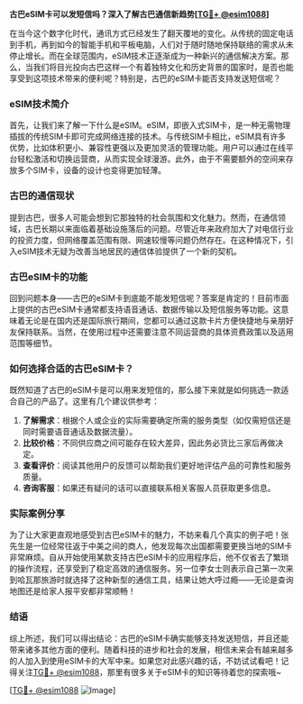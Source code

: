 **古巴eSIM卡可以发短信吗？深入了解古巴通信新趋势[[TG💪+ @esim1088](https://t.me/s/esim1088)]**

在当今这个数字化时代，通讯方式已经发生了翻天覆地的变化。从传统的固定电话到手机，再到如今的智能手机和平板电脑，人们对于随时随地保持联络的需求从未停止增长。而在全球范围内，eSIM技术正逐渐成为一种新兴的通信解决方案。那么，当我们将目光投向古巴这样一个有着独特文化和历史背景的国家时，是否也能享受到这项技术带来的便利呢？特别是，古巴的eSIM卡能否支持发送短信呢？

### eSIM技术简介

首先，让我们来了解一下什么是eSIM。eSIM，即嵌入式SIM卡，是一种无需物理插拔的传统SIM卡即可完成网络连接的技术。与传统SIM卡相比，eSIM具有许多优势，比如体积更小、兼容性更强以及更加灵活的管理功能。用户可以通过在线平台轻松激活和切换运营商，从而实现全球漫游。此外，由于不需要额外的空间来存放多个SIM卡，设备的设计也变得更加轻薄。

### 古巴的通信现状

提到古巴，很多人可能会想到它那独特的社会氛围和文化魅力。然而，在通信领域，古巴长期以来面临着基础设施落后的问题。尽管近年来政府加大了对电信行业的投资力度，但网络覆盖范围有限、网速较慢等问题仍然存在。在这种情况下，引入eSIM技术无疑为改善当地居民的通信体验提供了一个新的契机。

### 古巴eSIM卡的功能

回到问题本身——古巴的eSIM卡到底能不能发短信呢？答案是肯定的！目前市面上提供的古巴eSIM卡通常都支持语音通话、数据传输以及短信服务等功能。这意味着无论是在国内还是国际旅行期间，您都可以通过这款卡片方便快捷地与亲朋好友保持联系。当然，在使用过程中还需要注意不同运营商的具体资费政策以及适用范围等细节。

### 如何选择合适的古巴eSIM卡？

既然知道了古巴的eSIM卡是可以用来发短信的，那么接下来就是如何挑选一款适合自己的产品了。这里有几个建议供参考：

1. **了解需求**：根据个人或企业的实际需要确定所需的服务类型（如仅需短信还是同时需要语音通话及数据流量）。
2. **比较价格**：不同供应商之间可能存在较大差异，因此务必货比三家后再做决定。
3. **查看评价**：阅读其他用户的反馈可以帮助我们更好地评估产品的可靠性和服务质量。
4. **咨询客服**：如果还有疑问的话可以直接联系相关客服人员获取更多信息。

### 实际案例分享

为了让大家更直观地感受到古巴eSIM卡的魅力，不妨来看几个真实的例子吧！张先生是一位经常往返于中美之间的商人，他发现每次出国都需要更换当地的SIM卡非常麻烦。自从开始使用某款支持古巴eSIM卡的应用程序后，他不仅省去了繁琐的操作流程，还享受到了稳定高效的通信服务。另一位李女士则表示自己第一次来到哈瓦那旅游时就选择了这种新型的通信工具，结果让她大呼过瘾——无论是查询地图还是给家人报平安都非常顺畅！

### 结语

综上所述，我们可以得出结论：古巴的eSIM卡确实能够支持发送短信，并且还能带来诸多其他方面的便利。随着科技的进步和社会的发展，相信未来会有越来越多的人加入到使用eSIM卡的大军中来。如果您对此感兴趣的话，不妨试试看吧！记得关注[TG💪+ @esim1088](https://t.me/s/esim1088)，那里有很多关于eSIM卡的知识等待着您的探索哦~

[[TG💪+ @esim1088](https://t.me/s/esim1088) ![Image](https://i.postimg.cc/4NQfJmqS/Snipaste-2025-05-13-00-14-12.png)]